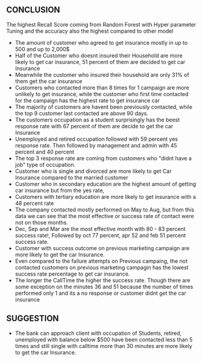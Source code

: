 ## CONCLUSION

The highest Recall Score coming from Random Forest with Hyper parameter Tuning and the accuracy also the highest compared to other model

- The amount of customer who agreed to get insurance mostly in up to 500 and up to 2,000$
- Half of the Customer who doesnt insured their Household are more likely to get car insurance, 51 percent of them are decided to get car Insurance
- Meanwhile the customer who insured their household are only 31% of them get the car insurance
- Customers who contacted more than 8 times for 1 campaign are more unlikely to get insurance, while the customer who first time contacted for the campaign has the highest rate to get insurance car
- The majority of customers are havent been previously contacted, while the top 9 customer last contacted are above 90 days.
- The customers occupation as a student surprisingly has the beest response rate with 67 percent of them are decide to get the car Insurance
- Unemployed and retired occupation followed with 59 percent yes response rate. Then followed by management and admin with 45 percent and 40 percent
- The top 3 response rate are coming from customers who "didnt have a job" type of occupation.
- Customer who is single and divorced are more likely to get Car Insurance compared to the married customer
- Customer who in secondary education are the highest amount of getting car insurance but from the yes rate, 
- Customers with tertiary education are more likely to get insurance with a 48 percent rate
- The company contacted mostly performed on May to Aug, but from this data we can see that the most effective or success rate of contact were not on those months.
- Dec, Sep and Mar are the most effective month with 80 - 83 percent success rate!, Followed by oct 77 percent, apr 52 and feb 51 percent success rate.
- Customer with success outcome on previous marketing campaign are more likely to get the car Insurance.
- Even compared to the failure attempts on Previous campaing, the not contacted customers on previous marketing campagin has the lowest success rate percentage to get car insurance.
- The longer the CallTime the higher the success rate. Though there are some exception on the minutes 36 and 51 because the number of times performed only 1 and its a no response or customer didnt get the car insurance

## SUGGESTION

- The bank can approach client with occupation of Students, retired, unemployed with balance below $500 have been contacted less than 5 times and still single with calltime more than 30 minutes are more likely to get the car Insurance.
